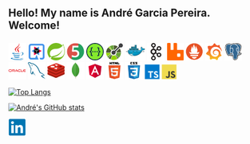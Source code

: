 ## Hello! My name is André Garcia Pereira. Welcome!

<p>
  <img height="35" alt="Java" src="https://raw.githubusercontent.com/devicons/devicon/master/icons/java/java-original.svg">
  <img height="35" alt="Quarkus" src="https://raw.githubusercontent.com/devicons/devicon/develop/icons/quarkus/quarkus-original.svg">
  <img height="35" alt="Spring Boot" src="https://raw.githubusercontent.com/devicons/devicon/master/icons/spring/spring-original.svg">
  <img height="35" alt="JUnit5" src="https://raw.githubusercontent.com/devicons/devicon/develop/icons/junit/junit-original.svg">
  <img height="35" alt="Swagger" src="https://raw.githubusercontent.com/devicons/devicon/develop/icons/swagger/swagger-original.svg">
  <img height="35" alt="OpenAPI" src="https://raw.githubusercontent.com/devicons/devicon/develop/icons/openapi/openapi-original.svg">
  <img height="40" alt="Docker" src="https://raw.githubusercontent.com/devicons/devicon/master/icons/docker/docker-original.svg">
  <img height="35" alt="Kafka" src="https://raw.githubusercontent.com/devicons/devicon/master/icons/apachekafka/apachekafka-original.svg">
  <img height="35" alt="RabbitMQ" src="https://raw.githubusercontent.com/devicons/devicon/develop/icons/rabbitmq/rabbitmq-original.svg">
  <img height="35" alt="Prometheus" src="https://raw.githubusercontent.com/devicons/devicon/master/icons/prometheus/prometheus-original.svg">
  <img height="35" alt="Grafana" src="https://raw.githubusercontent.com/devicons/devicon/master/icons/grafana/grafana-original.svg">
  <img height="35" alt="PostgreSQL" src="https://raw.githubusercontent.com/devicons/devicon/master/icons/postgresql/postgresql-original.svg">
  <img height="35" alt="Oracle" src="https://raw.githubusercontent.com/devicons/devicon/master/icons/oracle/oracle-original.svg">
  <img height="35" alt="MySQL" src="https://raw.githubusercontent.com/devicons/devicon/master/icons/mysql/mysql-original.svg">
  <img height="35" alt="Redis" src="https://raw.githubusercontent.com/devicons/devicon/master/icons/redis/redis-original.svg">
  <img height="35" alt="MongoDB" src="https://raw.githubusercontent.com/devicons/devicon/master/icons/mongodb/mongodb-original.svg">
  <img height="35" alt="Angular" src="https://raw.githubusercontent.com/devicons/devicon/develop/icons/angular/angular-original.svg">
  <img height="35" alt="HTML5" src="https://raw.githubusercontent.com/devicons/devicon/master/icons/html5/html5-original-wordmark.svg">
  <img height="35" alt="CSS3" src="https://raw.githubusercontent.com/devicons/devicon/master/icons/css3/css3-original-wordmark.svg">
  <img height="30" alt="TypeScript" src="https://raw.githubusercontent.com/devicons/devicon/master/icons/typescript/typescript-original.svg">
  <img height="30" alt="JavaScript" src="https://raw.githubusercontent.com/devicons/devicon/master/icons/javascript/javascript-original.svg">
</p>

[![Top Langs](https://github-readme-stats.vercel.app/api/top-langs/?username=andregpereira&layout=compact&theme=tokyonight)](https://github.com/anuraghazra/github-readme-stats)

[![André's GitHub stats](https://github-readme-stats.vercel.app/api?username=andregpereira&hide=issues&show_icons=true&theme=tokyonight)](https://github.com/anuraghazra/github-readme-stats)

<p>
  <a href="https://www.linkedin.com/in/andre-garcia-pereira"> <img height="35" alt="LinkedIn" src="https://raw.githubusercontent.com/devicons/devicon/master/icons/linkedin/linkedin-original.svg">
</p>
